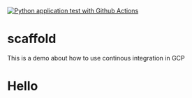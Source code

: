 [![Python application test with Github Actions](https://github.com/cdherreram/scaffold/actions/workflows/main.yml/badge.svg)](https://github.com/cdherreram/scaffold/actions/workflows/main.yml)


# scaffold
This is a demo about how to use continous integration in GCP
# Hello
